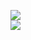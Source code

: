 [![](https://img.shields.io/badge/Made%20With-Github%20Spray-lightgrey.svg?style=for-the-badge&logo=github)](https://github.com/Annihil/github-spray#28159)  
[![](https://i.imgur.com/2DrTn0Z.gif)](https://github.com/Annihil/github-spray)